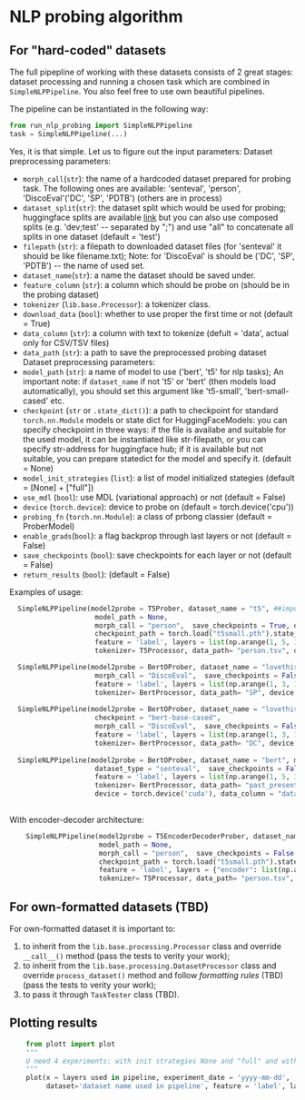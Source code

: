 # NLP probing algorithm
## For "hard-coded" datasets
The full pipepline of working with these datasets consists of 2 great stages: dataset processing and running a chosen task which are combined in `SimpleNLPPipeline`.
You also feel free to use own beautiful pipelines.

The pipeline can be instantiated in the following way:
```python
from run_nlp_probing import SimpleNLPPipeline
task = SimpleNLPPipeline(...)
```
Yes, it is that simple. Let us to figure out the input parameters:
Dataset preprocessing parameters:
- `morph_call`(`str`): the name of a hardcoded dataset prepared for probing task. The following ones are available: 'senteval', 'person', 'DiscoEval'('DC', 'SP', 'PDTB') 
(others are in process)
- `dataset_split`(`str`): the dataset split which would be used for probing; huggingface splits are available [link](https://huggingface.co/docs/datasets/splits.html) but you can also use composed splits (e.g. 'dev;test' -- separated by ";") and use "all"  to concatenate all splits in one dataset (default = 'test')
- `filepath` (`str`): a filepath to downloaded dataset files (for 'senteval' it should be like filename.txt); 
Note: for 'DiscoEval' is should be ('DC', 'SP', 'PDTB') -- the name of used set.
- `dataset_name`(`str`): a name the dataset should be saved under.
- `feature_column` (`str`): a column which should be probe on (should be in the probing dataset)
- `tokenizer` (`lib.base.Processor`): a tokenizer class. 
- `download_data` (`bool`): whether to use proper the first time or not (default = True)
- `data_column` (`str`): a column with text to tokenize (defult = 'data', actual only for CSV/TSV files)
- `data_path` (`str`): a path to save the preprocessed probing dataset \
Dataset preprocessing parameters:
- `model_path` (`str`): a name of model to use ('bert', 't5' for nlp tasks); An important note: if `dataset_name` if not 't5' or 'bert' (then models load automatically), you should set this argument like 't5-small', 'bert-small-cased' etc.
- `checkpoint` (`str` or `.state_dict()`): a path to checkpoint for standard `torch.nn.Module`  models or state dict for HuggingFaceModels: you can specify checkpoint in three ways: if the file is availabe and suitable for the used model, it can be instantiated like str-filepath, or you can specify str-address for huggingface hub; if it is available but not suitable, you can prepare statedict for the model and specify it. (default = None)        
- `model_init_strategies` (`list`): a list of model initialized stategies (default =  [None] + ["full"])
- `use_mdl` (`bool`): use MDL (variational approach) or not (default = False)
- `device` (`torch.device`): device to probe on (default = torch.device('cpu')) 
- `probing_fn` (`torch.nn.Module`): a class of prbong classier (default = ProberModel)
- `enable_grads`(`bool`): a flag backprop through last layers or not (default = False)
- `save_checkpoints` (`bool`): save checkpoints for each layer or not (default = False) 
- `return_results` (`bool`): (default = False)

Examples of usage:
  ```python
    SimpleNLPPipeline(model2probe = T5Prober, dataset_name = "t5", ##important!!!!
                       model_path = None,
                       morph_call = "person",  save_checkpoints = True, download_data = True,
                       checkpoint_path = torch.load("t5small.pth").state_dict(),
                       feature = 'label', layers = list(np.arange(1, 5, 1)), 
                       tokenizer= T5Processor, data_path= "person.tsv", device = torch.device('cuda'), data_column = "text")

    SimpleNLPPipeline(model2probe = BertOProber, dataset_name = "lovethisdataset2", model_path = 'bert-base-cased',
                       morph_call = "DiscoEval",  save_checkpoints = False, 
                       feature = 'label', layers = list(np.arange(1, 3, 1)),  dataset_split= "all",
                       tokenizer= BertProcessor, data_path= "SP", device = torch.device('cuda'), data_column = "data")
    
    SimpleNLPPipeline(model2probe = BertOProber, dataset_name = "lovethisdataset3", model_path = 'bert-base-cased',
                       checkpoint = "bert-base-cased",
                       morph_call = "DiscoEval",  save_checkpoints = False, 
                       feature = 'label', layers = list(np.arange(1, 3, 1)),  dataset_split= "dev;test", download_data = True,
                       tokenizer= BertProcessor, data_path= "DC", device = torch.device('cuda'), data_column = "data")
                       
    SimpleNLPPipeline(model2probe = BertOProber, dataset_name = "bert", model_path = None,
                       dataset_type = "senteval",  save_checkpoints = False, dataset_split = 'train',
                       feature = 'label', layers = list(np.arange(1, 5, 1)), use_mdl = True,
                       tokenizer= BertProcessor, data_path= "past_present.txt", 
                       device = torch.device('cuda'), data_column = "data")
        
  ```
With encoder-decoder architecture:
```python
    SimpleNLPPipeline(model2probe = T5EncoderDecoderProber, dataset_name = "t5",
                      model_path = None,
                      morph_call = "person",  save_checkpoints = False, download_data = False,
                      checkpoint_path = torch.load("t5small.pth").state_dict(),
                      feature = 'label', layers = {"encoder": list(np.arange(1, 5, 1)), "decoder": list(np.arange(1, 5, 1))}, 
                      tokenizer= T5Processor, data_path= "person.tsv", device = torch.device('cuda'), data_column = "text")


```
  
## For own-formatted datasets (TBD)
For own-formatted dataset it is important to:
1. to inherit from the `lib.base.processing.Processor` class and override `__call__()` method (pass the tests to verity your work);
2. to inherit from the `lib.base.processing.DatasetProcessor` class and override `process_dataset()` method and follow _formatting rules_ (TBD) (pass the tests to verity your work);
3. to pass it through `TaskTester` class (TBD).


## Plotting results
```python
    from plott import plot
    """
    U need 4 experiments: with init strategies None and "full" and with use_mdl = False, True to plot.
    """
    plot(x = layers used in pipeline, experiment_date = 'yyyy-mm-dd', 
         dataset='dataset name used in pipeline', feature = 'label', lang="en", grads='enabled grads in pipeline')
```
